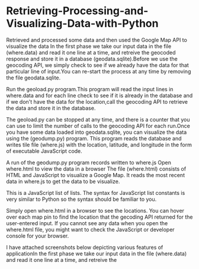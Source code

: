# Retrieving-Processing-and-Visualizing-Data-with-Python
Retrieved and processed some data and then used the Google Map API to visualize the data
In the first phase we take our input data in the file (where.data) and read it one line at a time, and retreive the geocoded response and store it in a database (geodata.sqlite).Before we use the geocoding API, we simply check to see if we already have the data for that particular line of input.You can re-start the process at any time by removing the file geodata.sqlite.

Run the geoload.py program.This program will read the input lines in where.data and for each line check to see if it is already in the database and if we don't have the data for the location,call the geocoding API to retrieve the data and store it in the database.

The geoload.py can be stopped at any time, and there is a counter that you can use to limit the number of calls to the geocoding API for each run.Once you have some data loaded into geodata.sqlite, you can visualize the data using the (geodump.py) program. This program reads the database and writes tile file (where.js) with the location, latitude, and longitude in the form of executable JavaScript code.

A run of the geodump.py program records written to where.js Open where.html to view the data in a browser The file (where.html) consists of HTML and JavaScript to visualize a Google Map. It reads the most recent data in where.js to get the data to be visualize.

This is a JavaScript list of lists. The syntax for JavaScript list constants is very similar to Python so the syntax should be familiar to you.

Simply open where.html in a browser to see the locations. You can hover over each map pin to find the location that the gecoding API returned for the user-entered input. If you cannot see any data when you open the where.html file, you might want to check the JavaScript or developer console for your browser.

I have attached screenshots below depicting various features of applicationIn the first phase we take our input data in the file (where.data) and read it one line at a time, and retreive the
